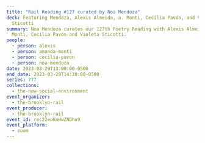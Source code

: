 ```yaml
---
title: "Rail Reading #127 curated by Noa Mendoza"
deck: Featuring Mendoza, Alexis Almeida, a. Monti, Cecilia Pavón, and Violeta
  Sticotti
summary: Noa Mendoza curates our 127th Poetry Reading with Alexis Almeida, a.
  Monti, Cecilia Pavón and Violeta Sticotti.
people:
  - person: alexis
  - person: amanda-monti
  - person: cecilia-pavon
  - person: noa-mendoza
date: 2023-03-29T13:00:00-0500
end_date: 2023-03-29T14:30:00-0500
series: 777
collections:
  - the-new-social-environment
event_organizer:
  - the-brooklyn-rail
event_producer:
  - the-brooklyn-rail
event_id: rec22eoKoHwZNDho9
event_platform:
  - zoom
---
```

